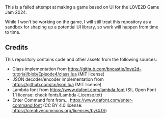 This is a failed attempt at making a game based on UI for the LOVE2D Game Jam 2024.

While I won't be working on the game, I will still treat this repository as a sandbox for shaping up a potential UI library, so work will happen from time to time.

## Credits

This repository contains code and other assets from the following sources:
  - Class implementation from https://github.com/bncastle/love2d-tutorial/blob/Episode4/class.lua (MIT license)
  - JSON decoder/encoder implementation from https://github.com/rxi/json.lua (MIT license)
  - Lambda font from https://www.dafont.com/lambda.font (SIL Open Font 1.1 license: check fonts/Lambda-License.txt)
  - Enter Command font from... https://www.dafont.com/enter-command.font (CC BY 4.0 license: https://creativecommons.org/licenses/by/4.0/)
